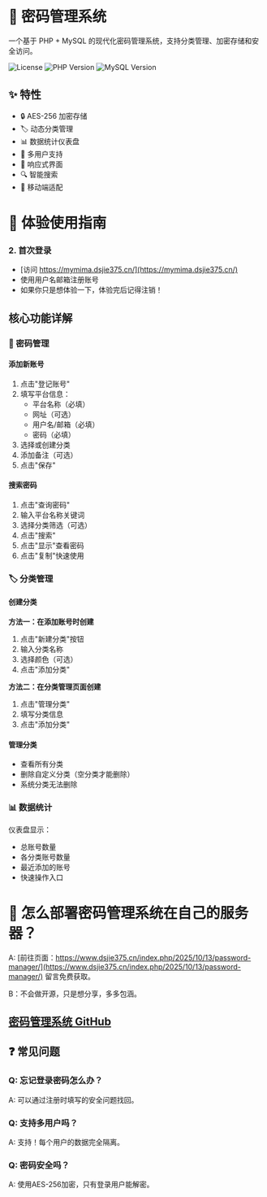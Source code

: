 # 🔐 密码管理系统

一个基于 PHP + MySQL 的现代化密码管理系统，支持分类管理、加密存储和安全访问。

![License](https://img.shields.io/badge/license-MIT-blue.svg)
![PHP Version](https://img.shields.io/badge/php-%3E%3D7.4-green.svg)
![MySQL Version](https://img.shields.io/badge/mysql-%3E%3D5.7-orange.svg)

## ✨ 特性

- 🔒 AES-256 加密存储
- 🏷️ 动态分类管理
- 📊 数据统计仪表盘
- 👥 多用户支持
- 🎨 响应式界面
- 🔍 智能搜索
- 📱 移动端适配

# 📖 体验使用指南

### 2. 首次登录
- [访问 https://mymima.dsjie375.cn/](https://mymima.dsjie375.cn/)
- 使用用户名邮箱注册账号
- 如果你只是想体验一下，体验完后记得注销！

## 核心功能详解

### 🔐 密码管理

#### 添加新账号
1. 点击"登记账号"
2. 填写平台信息：
   - 平台名称（必填）
   - 网址（可选）
   - 用户名/邮箱（必填）
   - 密码（必填）
3. 选择或创建分类
4. 添加备注（可选）
5. 点击"保存"

#### 搜索密码
1. 点击"查询密码"
2. 输入平台名称关键词
3. 选择分类筛选（可选）
4. 点击"搜索"
5. 点击"显示"查看密码
6. 点击"复制"快速使用

### 🏷️ 分类管理

#### 创建分类
**方法一：在添加账号时创建**
1. 点击"新建分类"按钮
2. 输入分类名称
3. 选择颜色（可选）
4. 点击"添加分类"

**方法二：在分类管理页面创建**
1. 点击"管理分类"
2. 填写分类信息
3. 点击"添加分类"

#### 管理分类
- 查看所有分类
- 删除自定义分类（空分类才能删除）
- 系统分类无法删除

### 📊 数据统计

仪表盘显示：
- 总账号数量
- 各分类账号数量
- 最近添加的账号
- 快速操作入口

# 🔐 怎么部署密码管理系统在自己的服务器？

A: [前往页面：https://www.dsjie375.cn/index.php/2025/10/13/password-manager/](https://www.dsjie375.cn/index.php/2025/10/13/password-manager/) 留言免费获取。

B：不会做开源，只是想分享，多多包涵。
## [密码管理系统 GitHub](https://github.com/DSJIE375/password-manager)

## ❓ 常见问题

### Q: 忘记登录密码怎么办？
A: 可以通过注册时填写的安全问题找回。

### Q: 支持多用户吗？
A: 支持！每个用户的数据完全隔离。

### Q: 密码安全吗？
A: 使用AES-256加密，只有登录用户能解密。

